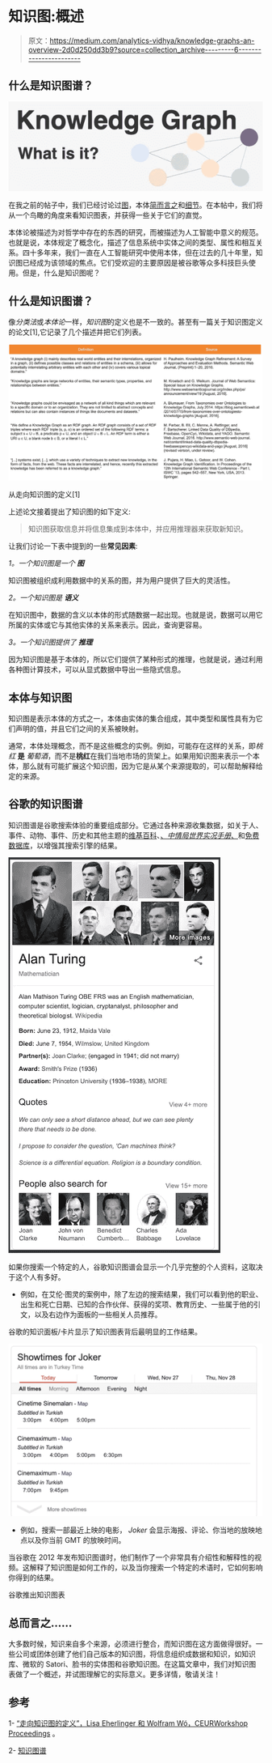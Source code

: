# 知识图:概述

> 原文：<https://medium.com/analytics-vidhya/knowledge-graphs-an-overview-2d0d250dd3b9?source=collection_archive---------6----------------------->

## 什么是知识图谱？

![](img/289019febc81caac16c996f36a403302.png)

在我之前的帖子中，我们已经讨论过[图](/analytics-vidhya/introduction-to-graphs-44c4356212c7?source=friends_link&sk=6ba643a730d5ee6bb0f75a0c3b9b4609)，本体[简而言之](/analytics-vidhya/ontologies-an-overview-b23ccc7e976?source=friends_link&sk=b816f2f444986e134923fd658d34da9c)和[细节](/analytics-vidhya/ontologies-in-detail-2916f9226133?source=friends_link&sk=254b816dcb6bf3e10429e322ffc8eb84)。在本帖中，我们将从一个鸟瞰的角度来看知识图表，并获得一些关于它们的直觉。

本体论被描述为对哲学中存在的东西的研究，而被描述为人工智能中意义的规范。也就是说，本体规定了概念化，描述了信息系统中实体之间的类型、属性和相互关系。四十多年来，我们一直在人工智能研究中使用本体，但在过去的几十年里，知识图已经成为该领域的焦点。它们受欢迎的主要原因是被谷歌等众多科技巨头使用。但是，什么是知识图呢？

## 什么是知识图谱？

像*分类法*或*本体论*一样，*知识图*的定义也是不一致的。甚至有一篇关于知识图定义的论文[1],它记录了几个描述并把它们列表。

![](img/45671cb7d83a740a62ce128b2c9271ec.png)

从走向知识图的定义[1]

上述论文接着提出了知识图的如下定义:

> 知识图获取信息并将信息集成到本体中，并应用推理器来获取新知识。

让我们讨论一下表中提到的一些**常见因素**:

*1。一个知识图是一个* ***图***

知识图被组织成利用数据中的关系的图，并为用户提供了巨大的灵活性。

*2。一个知识图是* ***语义***

在知识图中，数据的含义以本体的形式随数据一起出现。也就是说，数据可以用它所属的实体或它与其他实体的关系来表示。因此，查询更容易。

*3。一个知识图提供了* ***推理***

因为知识图是基于本体的，所以它们提供了某种形式的推理，也就是说，通过利用各种图计算技术，可以从显式数据中导出一些隐式信息。

## 本体与知识图

知识图是表示本体的方式之一，本体由实体的集合组成，其中类型和属性具有为它们声明的值，并且它们之间的关系被映射。

通常，本体处理概念，而不是这些概念的实例。例如，可能存在这样的关系，即*桃红* **是** *葡萄酒*，而不是**桃红**在我们当地市场的货架上。如果用知识图来表示一个本体，那么就有可能扩展这个知识图，因为它是从某个来源提取的，可以帮助解释给定的来源。

## 谷歌的知识图谱

知识图谱是谷歌搜索体验的重要组成部分。它通过各种来源收集数据，如关于人、事件、动物、事件、历史和其他主题的[维基百科](https://www.wikipedia.org/)、[、*中情局世界实况手册*、](https://www.cia.gov/library/publications/the-world-factbook/)和[免费数据库](https://en.wikipedia.org/wiki/Freebase)，以增强其搜索引擎的结果。

![](img/8b8781e0a4ac1e34fd1c823ae614bbcf.png)

如果你搜索一个特定的人，谷歌知识图谱会显示一个几乎完整的个人资料，这取决于这个人有多好。

*   例如，在艾伦·图灵的案例中，除了左边的搜索结果，我们可以看到他的职业、出生和死亡日期、已知的合作伙伴、获得的奖项、教育历史、一些属于他的引文，以及右边作为面板的一些相关人员推荐。

谷歌的知识面板/卡片显示了知识图表背后最明显的工作结果。

![](img/b5f15f632a6591cdf3c5e643a3fa5bfd.png)

*   例如，搜索一部最近上映的电影， *Joker* 会显示海报、评论、你当地的放映地点以及你当前 GMT 的放映时间。

当谷歌在 2012 年发布知识图谱时，他们制作了一个非常具有介绍性和解释性的视频。这解释了知识图是如何工作的，以及当你搜索一个特定的术语时，它如何影响你得到的结果。

谷歌推出知识图表

## 总而言之……

大多数时候，知识来自多个来源，必须进行整合，而知识图在这方面做得很好。一些公司或团体创建了他们自己版本的知识图，将信息组织成数据和知识，如知识库、微软的 Satori、脸书的实体图和谷歌知识图。在这篇文章中，我们对知识图表做了一个概述，并试图理解它的实际意义。更多详情，敬请关注！

## 参考

1- [“走向知识图的定义”，Lisa Eherlinger 和 Wolfram Wó，CEURWorkshop Proceedings](http://ceur-ws.org/Vol-1695/paper4.pdf) 。

2- [知识图谱](https://en.wikipedia.org/wiki/Knowledge_Graph)